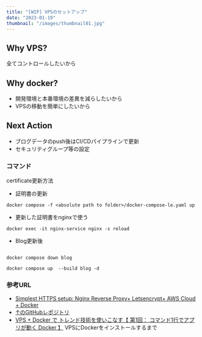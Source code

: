 ```yaml
---
title: "[WIP] VPSのセットアップ"
date: "2023-01-19"
thumbnail: "/images/thumbnail01.jpg"
---
```



## Why VPS?
全てコントロールしたいから
## Why docker?
- 開発環境と本番環境の差異を減らしたいから
- VPSの移動を簡単にしたいから

## Next Action
- ブログデータのpush後はCI/CDパイプラインで更新
- セキュリティグループ等の設定

### コマンド
certificate更新方法
- 証明書の更新
```
docker compose -f <absolute path to folder>/docker-compose-le.yaml up
```

- 更新した証明書をnginxで使う
```
docker exec -it nginx-service nginx -s reload
```

- Blog更新後
```

docker compose down blog

docker compose up  --build blog -d
```

### 参考URL
- [Simplest HTTPS setup: Nginx Reverse Proxy+ Letsencrypt+ AWS Cloud + Docker](https://leangaurav.medium.com/simplest-https-setup-nginx-reverse-proxy-letsencrypt-ssl-certificate-aws-cloud-docker-4b74569b3c61)
- [↑のGitHubレポジトリ](https://github.com/leangaurav/nginx_https_docker)
- [VPS + Docker で トレンド技術を使いこなす【 第1回： コマンド1行でアプリが動く Docker 】](https://www.kagoya.jp/howto/cloud/container/vps-docker-01/)
VPSにDockerをインストールするまで

